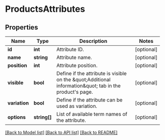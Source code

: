 # ProductsAttributes

## Properties
Name | Type | Description | Notes
------------ | ------------- | ------------- | -------------
**id** | **int** | Attribute ID. | [optional] 
**name** | **string** | Attribute name. | [optional] 
**position** | **int** | Attribute position. | [optional] 
**visible** | **bool** | Define if the attribute is visible on the \&quot;Additional information\&quot; tab in the product&#x27;s page. | [optional] 
**variation** | **bool** | Define if the attribute can be used as variation. | [optional] 
**options** | **string[]** | List of available term names of the attribute. | [optional] 

[[Back to Model list]](../../README.md#documentation-for-models) [[Back to API list]](../../README.md#documentation-for-api-endpoints) [[Back to README]](../../README.md)

